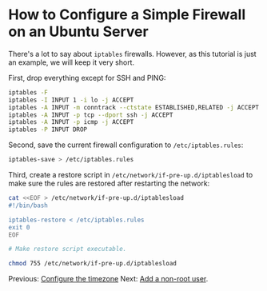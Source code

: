 How to Configure a Simple Firewall on an Ubuntu Server
======================================================

There's a lot to say about `iptables` firewalls.
However, as this tutorial is just an example, we will keep it very short.

First, drop everything except for SSH and PING:

```bash
iptables -F
iptables -I INPUT 1 -i lo -j ACCEPT
iptables -A INPUT -m conntrack --ctstate ESTABLISHED,RELATED -j ACCEPT
iptables -A INPUT -p tcp --dport ssh -j ACCEPT
iptables -A INPUT -p icmp -j ACCEPT
iptables -P INPUT DROP
```

Second, save the current firewall configuration to `/etc/iptables.rules`:

```bash
iptables-save > /etc/iptables.rules
```

Third, create a restore script in `/etc/network/if-pre-up.d/iptablesload`
to make sure the rules are restored after restarting the network:

```bash
cat <<EOF > /etc/network/if-pre-up.d/iptablesload
#!/bin/bash

iptables-restore < /etc/iptables.rules
exit 0
EOF

# Make restore script executable.

chmod 755 /etc/network/if-pre-up.d/iptablesload
```

Previous: [Configure the timezone]
Next: [Add a non-root user].

[Configure the timezone]: timezone.md<br/>
[Add a non-root user]: non-root-user-with-ssh-public-key.md
